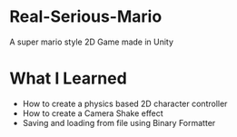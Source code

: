 # Real-Serious-Mario

A super mario style 2D Game made in Unity

# What I Learned

* How to create a physics based 2D character controller
* How to create a Camera Shake effect
* Saving and loading from file using Binary Formatter
